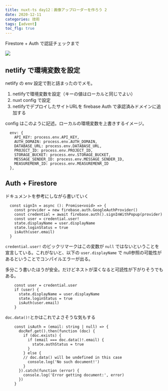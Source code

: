 ```yaml
---
title: nuxt-ts day12：画像アップローダーを作ろう 2
date: 2020-12-11
categories: 技術
tags: [advent]
toc_flg: true
---
```


Firestore + Auth で認証チェックまで

![](https://firebasestorage.googleapis.com/v0/b/hukurouo.appspot.com/o/image%2Frapture_20201212002521.png?alt=media&token=2bbc9384-f433-4fc0-a8f1-72941554c8dd)

## netlify で環境変数を設定

netlify の env 設定で割と詰まったのでメモ。

1. netlifyで環境変数を設定（キーの値はローカルと同じでよい）
2. nuxt config で設定
3. netlifyでデプロイしたサイトURLを firebase Auth で承認済みドメインに追加する

config はこのように記述。ローカルの環境変数を上書きするイメージ。

~~~ts{}[nuxt.config.ts]
  env: {
    API_KEY: process.env.API_KEY,
    AUTH_DOMAIN: process.env.AUTH_DOMAIN,
    DATABASE_URL: process.env.DATABASE_URL,
    PROJECT_ID: process.env.PROJECT_ID,
    STORAGE_BUCKET: process.env.STORAGE_BUCKET,
    MESSAGE_SENDER_ID: process.env.MESSAGE_SENDER_ID,
    MEASUREMENR_ID: process.env.MEASUREMENR_ID
  },
~~~

## Auth + Firestore

ドキュメントを参考にしながら書いていく

~~~ts{}[pages\uploader.vue]
  const signIn = async (): Promise<void> => {
    const provider = new firebase.auth.GoogleAuthProvider()
    const credential = await firebase.auth().signInWithPopup(provider)
    const user = credential.user!
    state.displayName = user.displayName
    state.loginStatus = true
    isAuth(user.email)
  }
~~~

`credential.user!` のビックリマークはこの変数が `null` ではないということを宣言している。これがないと、以下の `user.displayName` で null参照の可能性があるということでコンパイルエラーが出る。

多分こう書いたほうが安全。だけどネストが深くなると可読性が下がりそうでもある。

~~~ts{}[pages\uploader.vue]
    const user = credential.user
    if (user) {
      state.displayName = user.displayName
      state.loginStatus = true
      isAuth(user.email)
    }
~~~

`doc.data()!`とかはこれでよさそうな気もする

~~~ts{}[pages\uploader.vue]
    const isAuth = (email: string | null) => {
      docRef.get().then(function (doc) {
        if (doc.exists) {
          if (email === doc.data()!.email) {
            state.authStatus = true
          }
        } else {
        // doc.data() will be undefined in this case
          console.log('No such document!')
        }
      }).catch(function (error) {
        console.log('Error getting document:', error)
      })
    }
~~~